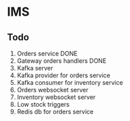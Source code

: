 # IMS

## Todo

1. Orders service DONE
2. Gateway orders handlers DONE
3. Kafka server
4. Kafka provider for orders service
5. Kafka consumer for inventory service
6. Orders websocket server
7. Inventory websocket server
8. Low stock triggers
9. Redis db for orders service
